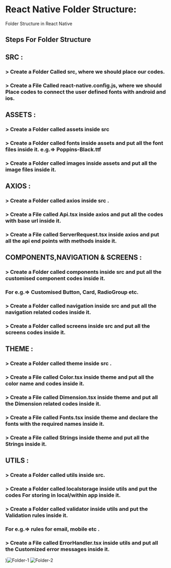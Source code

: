 # React Native Folder Structure:
Folder Structure in React Native

## Steps For Folder Structure

## SRC :
### > Create a Folder Called src, where we should place our codes.
### > Create a File Called react-native.config.js, where we should Place codes to connect the user defined fonts with android and ios. 

## ASSETS :
### > Create a Folder called assets inside  src 
### > Create a Folder called fonts inside assets and put all the font files inside it.  e.g.=>  Poppins-Black.ttf
### > Create a Folder called images inside assets and put all the image files inside it.

## AXIOS :
### > Create a Folder called axios inside src .
### > Create a File called Api.tsx inside axios and put all the codes with base url inside it.
### > Create a File called ServerRequest.tsx inside axios and put all the api end points with methods inside it.

## COMPONENTS,NAVIGATION & SCREENS :
### > Create a Folder called components inside src and put all the customised component codes inside it.
###   For e.g.=> Customised Button, Card, RadioGroup etc.
### > Create a Folder called navigation inside src and put all the navigation related codes inside it.
### > Create a Folder called screens inside src and put all the screens codes inside it.

## THEME :
### > Create a Folder called theme inside src .
### > Create a File called Color.tsx inside theme and put all the color name and codes inside it.
### > Create a File called Dimension.tsx inside theme and put all the Dimension related codes inside it.
### > Create a File called Fonts.tsx inside theme and  declare the fonts with the required names inside it.
### > Create a File called Strings inside theme and put all the Strings inside it.

## UTILS :
### > Create a Folder called utils inside src.
### > Create a Folder called localstorage inside utils and put the codes For storing in local/within app inside it.
### > Create a Folder called validator inside utils and put the Validation rules  inside it.
###  For e.g.=> rules for email, mobile etc .
### > Create a File called ErrorHandler.tsx inside utils and put all the Customized error messages inside it. 

)![Folder-1](https://user-images.githubusercontent.com/39656382/165510464-f693a77f-748d-4e20-8572-f99932941d9e.png)
![Folder-2](https://user-images.githubusercontent.com/39656382/165510596-341de64a-b2dd-42db-9f09-5fbd36c3bcdf.png)

